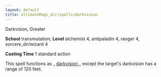 ```yaml
---
layout: default
title: ultimateMagi_dir/spells/darkvision
---
```

Darkvision, Greater

**School** transmutation; **Level** alchemist 4, antipaladin 4, ranger 4, sorcere_dir/wizard 4

**Casting Time** 1 standard action

This spell functions as _ [darkvision](spells/darkvision#_darkvision)_, except the target's darkvision has a range of 120 feet.

